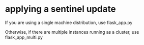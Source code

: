 # applying a sentinel update

If you are using a single machine distribution, use flask_app.py

Otherwise, if there are multiple instances running as a cluster, use flask_app_multi.py

